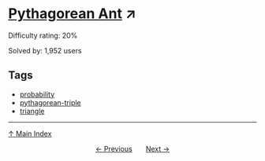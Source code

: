 # [Pythagorean Ant](https://projecteuler.net/problem=613) ↗️

Difficulty rating: 20%

Solved by: 1,952 users
## Tags

- [probability](../tags/probability.md)
- [pythagorean-triple](../tags/pythagorean-triple.md)
- [triangle](../tags/triangle.md)



---

[↑ Main Index](../README.md)


<div align=center><a href='612.md'>← Previous</a> &nbsp;&nbsp; &nbsp;&nbsp;  <a href='614.md'>Next →</a></div>
